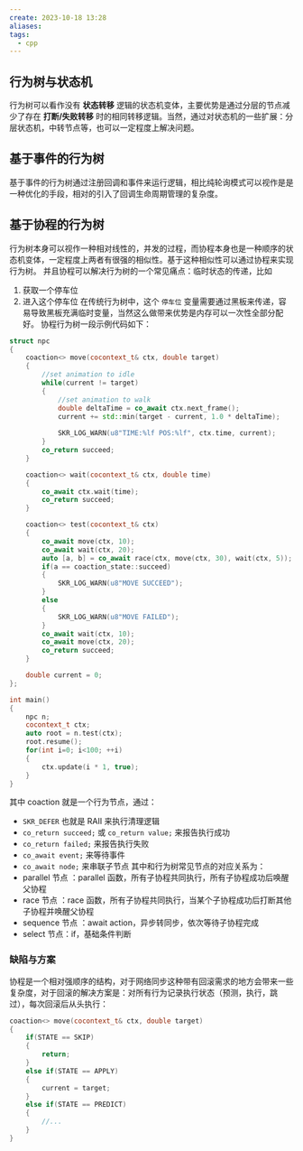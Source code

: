```yaml
---
create: 2023-10-18 13:28
aliases: 
tags:
  - cpp
---
```

## 行为树与状态机
行为树可以看作没有 **状态转移** 逻辑的状态机变体，主要优势是通过分层的节点减少了存在 **打断/失败转移** 时的相同转移逻辑。当然，通过对状态机的一些扩展：分层状态机，中转节点等，也可以一定程度上解决问题。
## 基于事件的行为树
基于事件的行为树通过注册回调和事件来运行逻辑，相比纯轮询模式可以视作是是一种优化的手段，相对的引入了回调生命周期管理的复杂度。
## 基于协程的行为树
行为树本身可以视作一种相对线性的，并发的过程，而协程本身也是一种顺序的状态机变体，一定程度上两者有很强的相似性。基于这种相似性可以通过协程来实现行为树。
并且协程可以解决行为树的一个常见痛点：临时状态的传递，比如
1. 获取一个停车位
2. 进入这个停车位
在传统行为树中，这个 ``停车位`` 变量需要通过黑板来传递，容易导致黑板充满临时变量，当然这么做带来优势是内存可以一次性全部分配好。
协程行为树一段示例代码如下：
```cpp
struct npc
{
    coaction<> move(cocontext_t& ctx, double target)
    {
        //set animation to idle
        while(current != target)
        {
            //set animation to walk
            double deltaTime = co_await ctx.next_frame();
            current += std::min(target - current, 1.0 * deltaTime);
            
            SKR_LOG_WARN(u8"TIME:%lf POS:%lf", ctx.time, current);
        }
        co_return succeed;
    }

    coaction<> wait(cocontext_t& ctx, double time)
    {
        co_await ctx.wait(time);
        co_return succeed;
    }

    coaction<> test(cocontext_t& ctx)
    {
        co_await move(ctx, 10);
        co_await wait(ctx, 20);
        auto [a, b] = co_await race(ctx, move(ctx, 30), wait(ctx, 5));
        if(a == coaction_state::succeed)
        {
            SKR_LOG_WARN(u8"MOVE SUCCEED");
        }
        else
        {
            SKR_LOG_WARN(u8"MOVE FAILED");
        }
        co_await wait(ctx, 10);
        co_await move(ctx, 20);
        co_return succeed;
    }

    double current = 0;
};

int main()
{
    npc n;
    cocontext_t ctx;
    auto root = n.test(ctx);
    root.resume();
    for(int i=0; i<100; ++i)
    {
        ctx.update(i * 1, true);
    }
}
```
其中 coaction 就是一个行为节点，通过：
* ``SKR_DEFER`` 也就是 RAII 来执行清理逻辑
* ``co_return succeed;`` 或 ``co_return value;`` 来报告执行成功
* ``co_return failed;`` 来报告执行失败
* ``co_await event;`` 来等待事件
* ``co_await node;`` 来串联子节点
其中和行为树常见节点的对应关系为：
* parallel 节点 ：parallel 函数，所有子协程共同执行，所有子协程成功后唤醒父协程
* race 节点 ：race 函数，所有子协程共同执行，当某个子协程成功后打断其他子协程并唤醒父协程
* sequence 节点 ：await action，异步转同步，依次等待子协程完成
* select 节点：if，基础条件判断
### 缺陷与方案
协程是一个相对强顺序的结构，对于网络同步这种带有回滚需求的地方会带来一些复杂度，对于回滚的解决方案是：对所有行为记录执行状态（预测，执行，跳过），每次回滚后从头执行：
```cpp
coaction<> move(cocontext_t& ctx, double target)
{
	if(STATE == SKIP)
	{
		return;
	}
	else if(STATE == APPLY)
	{
		current = target;
	}
	else if(STATE == PREDICT)
	{
		//...
	}
}
```
